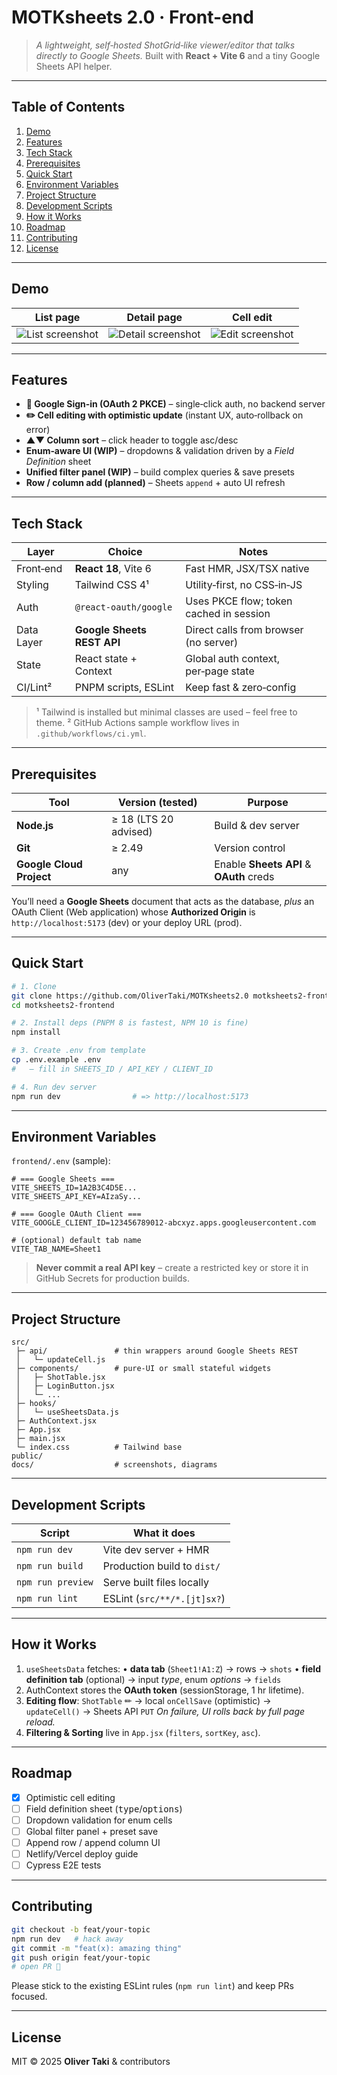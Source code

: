 # MOTKsheets 2.0 · Front-end

> *A lightweight, self‑hosted ShotGrid‑like viewer/editor that talks directly to Google Sheets.*
> Built with **React + Vite 6** and a tiny Google Sheets API helper.

---

## Table of Contents

1. [Demo](#demo)
2. [Features](#features)
3. [Tech Stack](#tech-stack)
4. [Prerequisites](#prerequisites)
5. [Quick Start](#quick-start)
6. [Environment Variables](#environment-variables)
7. [Project Structure](#project-structure)
8. [Development Scripts](#development-scripts)
9. [How it Works](#how-it-works)
10. [Roadmap](#roadmap)
11. [Contributing](#contributing)
12. [License](#license)

---

## Demo <a id="demo"></a>

| List page                             | Detail page                               | Cell edit                             |
| ------------------------------------- | ----------------------------------------- | ------------------------------------- |
| ![List screenshot](docs/img/list.png) | ![Detail screenshot](docs/img/detail.png) | ![Edit screenshot](docs/img/edit.gif) |

---

## Features <a id="features"></a>

* **🔑 Google Sign‑in (OAuth 2 PKCE)** – single‑click auth, no backend server
* **✏️ Cell editing with optimistic update** (instant UX, auto‑rollback on error)
* **▲▼ Column sort** – click header to toggle asc/desc
* **Enum‑aware UI (WIP)** – dropdowns & validation driven by a *Field Definition* sheet
* **Unified filter panel (WIP)** – build complex queries & save presets
* **Row / column add (planned)** – Sheets `append` + auto UI refresh

---

## Tech Stack <a id="tech-stack"></a>

| Layer      | Choice                     | Notes                                   |
| ---------- | -------------------------- | --------------------------------------- |
| Front‑end  | **React 18**, Vite 6       | Fast HMR, JSX/TSX native                |
| Styling    | Tailwind CSS 4¹            | Utility‑first, no CSS‑in‑JS             |
| Auth       | `@react-oauth/google`      | Uses PKCE flow; token cached in session |
| Data Layer | **Google Sheets REST API** | Direct calls from browser (no server)   |
| State      | React state + Context      | Global auth context, per‑page state     |
| CI/Lint²   | PNPM scripts, ESLint       | Keep fast & zero‑config                 |

> ¹ Tailwind is installed but minimal classes are used – feel free to theme.
> ² GitHub Actions sample workflow lives in `.github/workflows/ci.yml`.

---

## Prerequisites <a id="prerequisites"></a>

| Tool                     | Version (tested)      | Purpose                                 |
| ------------------------ | --------------------- | --------------------------------------- |
| **Node.js**              | ≥ 18 (LTS 20 advised) | Build & dev server                      |
| **Git**                  | ≥ 2.49                | Version control                         |
| **Google Cloud Project** | any                   | Enable **Sheets API** & **OAuth** creds |

You’ll need a **Google Sheets** document that acts as the database, *plus* an OAuth Client (Web application) whose **Authorized Origin** is `http://localhost:5173` (dev) or your deploy URL (prod).

---

## Quick Start <a id="quick-start"></a>

```bash
# 1. Clone
git clone https://github.com/OliverTaki/MOTKsheets2.0 motksheets2-frontend
cd motksheets2-frontend

# 2. Install deps (PNPM 8 is fastest, NPM 10 is fine)
npm install

# 3. Create .env from template
cp .env.example .env
#   – fill in SHEETS_ID / API_KEY / CLIENT_ID

# 4. Run dev server
npm run dev                # => http://localhost:5173
```

---

## Environment Variables <a id="environment-variables"></a>

`frontend/.env` (sample):

```dotenv
# === Google Sheets ===
VITE_SHEETS_ID=1A2B3C4D5E...
VITE_SHEETS_API_KEY=AIzaSy...

# === Google OAuth Client ===
VITE_GOOGLE_CLIENT_ID=123456789012-abcxyz.apps.googleusercontent.com

# (optional) default tab name
VITE_TAB_NAME=Sheet1
```

> **Never commit a real API key** – create a restricted key or store it in GitHub Secrets for production builds.

---

## Project Structure <a id="project-structure"></a>

```
src/
 ├─ api/               # thin wrappers around Google Sheets REST
 │   └─ updateCell.js
 ├─ components/        # pure-UI or small stateful widgets
 │   ├─ ShotTable.jsx
 │   ├─ LoginButton.jsx
 │   └─ ...
 ├─ hooks/
 │   └─ useSheetsData.js
 ├─ AuthContext.jsx
 ├─ App.jsx
 ├─ main.jsx
 └─ index.css          # Tailwind base
public/
docs/                  # screenshots, diagrams
```

---

## Development Scripts <a id="development-scripts"></a>

| Script            | What it does                |
| ----------------- | --------------------------- |
| `npm run dev`     | Vite dev server + HMR       |
| `npm run build`   | Production build to `dist/` |
| `npm run preview` | Serve built files locally   |
| `npm run lint`    | ESLint (`src/**/*.[jt]sx?`) |

---

## How it Works <a id="how-it-works"></a>

1. `useSheetsData` fetches:
   • **data tab** (`Sheet1!A1:Z`) → rows → `shots`
   • **field definition tab** (optional) → input *type*, enum *options* → `fields`
2. AuthContext stores the **OAuth token** (sessionStorage, 1 hr lifetime).
3. **Editing flow**:
   `ShotTable` ✏ → local `onCellSave` (optimistic) → `updateCell()` → Sheets API `PUT`
   *On failure, UI rolls back by full page reload.*
4. **Filtering & Sorting** live in `App.jsx` (`filters`, `sortKey`, `asc`).

---

## Roadmap <a id="roadmap"></a>

* [x] Optimistic cell editing
* [ ] Field definition sheet (<kbd>type</kbd>/<kbd>options</kbd>)
* [ ] Dropdown validation for enum cells
* [ ] Global filter panel + preset save
* [ ] Append row / append column UI
* [ ] Netlify/Vercel deploy guide
* [ ] Cypress E2E tests

---

## Contributing <a id="contributing"></a>

```bash
git checkout -b feat/your-topic
npm run dev   # hack away
git commit -m "feat(x): amazing thing"
git push origin feat/your-topic
# open PR 🎉
```

Please stick to the existing ESLint rules (`npm run lint`) and keep PRs focused.

---

## License <a id="license"></a>

MIT © 2025 **Oliver Taki** & contributors
